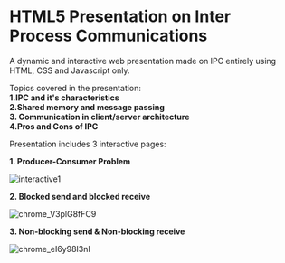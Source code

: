 # HTML5 Presentation on Inter Process Communications
A dynamic and interactive web presentation made on IPC entirely using HTML, CSS and Javascript only.  



Topics covered in the presentation:  
**1.IPC and it's characteristics**  
**2.Shared memory and message passing**  
**3. Communication in client/server architecture**  
**4.Pros and Cons of IPC**  


Presentation includes 3 interactive pages:  
  
**1. Producer-Consumer Problem**  

![interactive1](https://github.com/Navninja7/IPC-presentation-with-JS/assets/100609826/aa023398-5d40-4282-9ba2-c65515cde64f)

**2. Blocked send and blocked receive**  

![chrome_V3plG8fFC9](https://github.com/Navninja7/IPC-presentation-with-JS/assets/100609826/91986a13-7d10-4725-9216-1f7ee58165bc)

 **3. Non-blocking send & Non-blocking receive**  

![chrome_eI6y98I3nI](https://github.com/Navninja7/IPC-presentation-with-JS/assets/100609826/22f9a0f2-26bd-40fa-8714-e420399bc42f)

 
